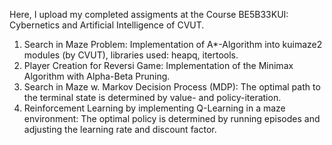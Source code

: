 Here, I upload my completed assigments at the Course BE5B33KUI: Cybernetics and Artificial Intelligence of CVUT. 

1. Search in Maze Problem: Implementation of A*-Algorithm into kuimaze2 modules (by CVUT), libraries used: heapq, itertools.
2. Player Creation for Reversi Game: Implementation of the Minimax Algorithm with Alpha-Beta Pruning.
3. Search in Maze w. Markov Decision Process (MDP): The optimal path to the terminal state is determined by value- and policy-iteration.
4. Reinforcement Learning by implementing Q-Learning in a maze environment: The optimal policy is determined by running episodes and adjusting the learning rate and discount factor.
